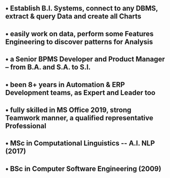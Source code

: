 ## • Establish B.I. Systems, connect to any DBMS, extract & query Data and create all Charts 
## • easily work on data, perform some Features Engineering to discover patterns for Analysis 
## • a Senior BPMS Developer and Product Manager – from B.A. and S.A. to S.I. 
## • been 8+ years in Automation & ERP Development teams, as Expert and Leader too 
## • fully skilled in MS Office 2019, strong Teamwork manner, a qualified representative Professional 
## • MSc in Computational Linguistics -- A.I. NLP (2017) 
## • BSc in Computer Software Engineering (2009) 
